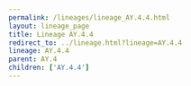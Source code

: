 ```yaml
---
permalink: /lineages/lineage_AY.4.4.html
layout: lineage_page
title: Lineage AY.4.4
redirect_to: ../lineage.html?lineage=AY.4.4
lineage: AY.4.4
parent: AY.4
children: ['AY.4.4']
---
```

